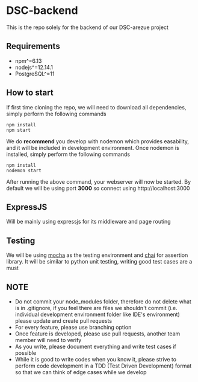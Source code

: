 # DSC-backend
This is the repo solely for the backend of our DSC-arezue project

## Requirements
- npm^=6.13
- nodejs^=12.14.1
- PostgreSQL^=11

## How to start
If first time cloning the repo, we will need to download all dependencies, simply perform the following commands
```
npm install
npm start
```
We do **recommend** you develop with nodemon which provides easability, and it will be included in development environment.
Once nodemon is installed, simply perform the following commands
```
npm install
nodemon start
```
After running the above command, your webserver will now be started. By default we will be using port **3000** so connect using http://localhost:3000

## ExpressJS
Will be mainly using expressjs for its middleware and page routing

## Testing
We will be using [mocha](https://mochajs.org/) as the testing environment and [chai](https://www.chaijs.com/) for assertion library. It will be similar to python unit testing, writing good test cases are a must

## NOTE
- Do not commit your node_modules folder, therefore do not delete what is in .gitignore, if you feel there are files we shouldn't commit (i.e. individual development environment folder like IDE's environment) please update and create pull requests
- For every feature, please use branching option
- Once feature is developed, please use pull requests, another team member will need to verify
- As you write, please document everything and write test cases if possible
- While it is good to write codes when you know it, please strive to perform code development in a TDD (Test Driven Development) format so that we can think of edge cases while we develop
